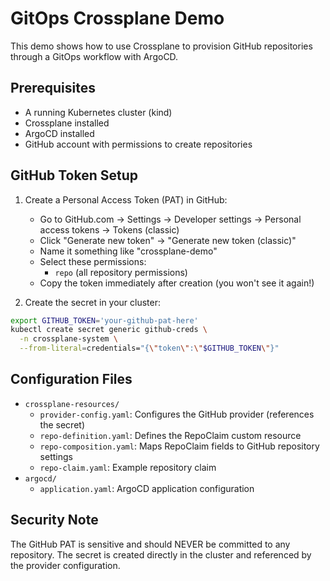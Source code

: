 # GitOps Crossplane Demo

This demo shows how to use Crossplane to provision GitHub repositories through a GitOps workflow with ArgoCD.

## Prerequisites

- A running Kubernetes cluster (kind)
- Crossplane installed
- ArgoCD installed
- GitHub account with permissions to create repositories

## GitHub Token Setup

1. Create a Personal Access Token (PAT) in GitHub:
   - Go to GitHub.com → Settings → Developer settings → Personal access tokens → Tokens (classic)
   - Click "Generate new token" → "Generate new token (classic)"
   - Name it something like "crossplane-demo"
   - Select these permissions:
     - `repo` (all repository permissions)
   - Copy the token immediately after creation (you won't see it again!)

2. Create the secret in your cluster:
```bash
export GITHUB_TOKEN='your-github-pat-here'
kubectl create secret generic github-creds \
  -n crossplane-system \
  --from-literal=credentials="{\"token\":\"$GITHUB_TOKEN\"}"
```

## Configuration Files

- `crossplane-resources/`
  - `provider-config.yaml`: Configures the GitHub provider (references the secret)
  - `repo-definition.yaml`: Defines the RepoClaim custom resource
  - `repo-composition.yaml`: Maps RepoClaim fields to GitHub repository settings
  - `repo-claim.yaml`: Example repository claim
- `argocd/`
  - `application.yaml`: ArgoCD application configuration

## Security Note

The GitHub PAT is sensitive and should NEVER be committed to any repository. The secret is created directly in the cluster and referenced by the provider configuration. 